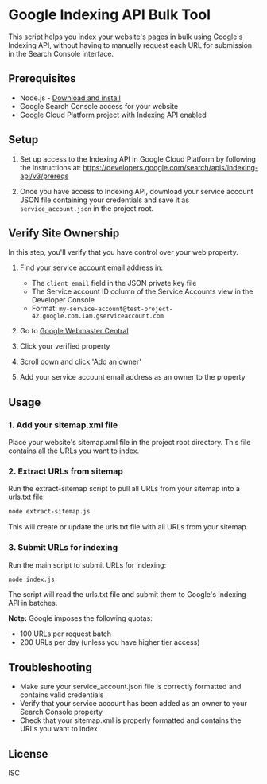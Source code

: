 # Google Indexing API Bulk Tool

This script helps you index your website's pages in bulk using Google's Indexing API, without having to manually request each URL for submission in the Search Console interface.

## Prerequisites

- Node.js - [Download and install](https://nodejs.org/en/download/)
- Google Search Console access for your website
- Google Cloud Platform project with Indexing API enabled

## Setup

1. Set up access to the Indexing API in Google Cloud Platform by following the instructions at:
   https://developers.google.com/search/apis/indexing-api/v3/prereqs

2. Once you have access to Indexing API, download your service account JSON file containing your credentials and save it as `service_account.json` in the project root.

## Verify Site Ownership

In this step, you'll verify that you have control over your web property.

1. Find your service account email address in:
   - The `client_email` field in the JSON private key file
   - The Service account ID column of the Service Accounts view in the Developer Console
   - Format: `my-service-account@test-project-42.google.com.iam.gserviceaccount.com`

2. Go to [Google Webmaster Central](https://www.google.com/webmasters/verification/home)
3. Click your verified property
4. Scroll down and click 'Add an owner'
5. Add your service account email address as an owner to the property

## Usage

### 1. Add your sitemap.xml file

Place your website's sitemap.xml file in the project root directory. This file contains all the URLs you want to index.

### 2. Extract URLs from sitemap

Run the extract-sitemap script to pull all URLs from your sitemap into a urls.txt file:

```bash
node extract-sitemap.js
```

This will create or update the urls.txt file with all URLs from your sitemap.

### 3. Submit URLs for indexing

Run the main script to submit URLs for indexing:

```bash
node index.js
```

The script will read the urls.txt file and submit them to Google's Indexing API in batches.

**Note:** Google imposes the following quotas:
- 100 URLs per request batch
- 200 URLs per day (unless you have higher tier access)

## Troubleshooting

- Make sure your service_account.json file is correctly formatted and contains valid credentials
- Verify that your service account has been added as an owner to your Search Console property
- Check that your sitemap.xml is properly formatted and contains the URLs you want to index

## License

ISC
